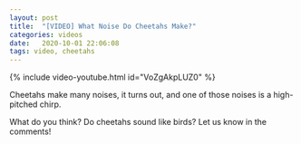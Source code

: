 ```yaml
---
layout: post
title:  "[VIDEO] What Noise Do Cheetahs Make?"
categories: videos
date:   2020-10-01 22:06:08
tags: video, cheetahs
---
```


{% include video-youtube.html id="VoZgAkpLUZ0" %}
<br/>

Cheetahs make many noises, it turns out, and one of those noises is a high-pitched chirp.

What do you think?  Do cheetahs sound like birds?  Let us know in the comments!

